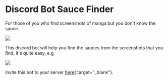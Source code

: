 # Discord Bot Sauce Finder

For those of you who find screenshots of manga but you don't know the sauce.

![](https://i.imgur.com/cGejDnL.png)

This discord bot will help you find the sauces from the screenshots that you find, it's quite easy, e.g

![](https://i.imgur.com/kaPvc8S.gif)

Invite this bot to  your server [here](https://discord.com/api/oauth2/authorize?client_id=798894524428189697&permissions=523328&scope=bot){:target="_blank"}.
